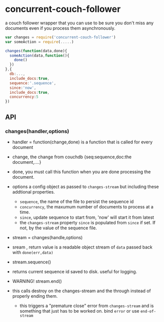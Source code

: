 # concurrent-couch-follower
a couch follower wrapper that you can use to be sure you don't miss any documents even if you process them asynchronously.

```js
var changes = require('concurrent-couch-follower')
var someAction = require(.....)

changes(function(data,done){
  someAction(data,function(){
    done()
  })  
},{
  db:...,
  include_docs:true,
  sequence:'.sequence',
  since:'now',
  include_docs:true,
  concurrency:5
})
```

API
---

### changes(handler,options)

- handler = function(change,done) 
 is a function that is called for every document
 - change, the change from couchdb {seq:sequence,doc:the document,....}
 - done, you must call this function when you are done processing the document.

- options
  a config object as passed to `changes-stream` but including these addtional properties.
  - `sequence`, the name of the file to persist the sequence id
  - `concurrency`, the maxumum number of documents to process at a time.
  - `since`, update sequence to start from, 'now' will start it from latest
  - the `changes-stream` property `since` is populated from `since` if set. If not, by the value of the sequence file.

-  stream = changes(handle,options)
  - sream , return value is a readable object stream of `data` passed back with `done(err,data)`

- stream.sequence()
 - returns current sequence id saved to disk. useful for logging.

- WARNING! stream.end()
 - this calls destroy on the changes-stream and the through instead of properly ending them.
    - this triggers a "premature close" error from `changes-stream` and is something that just has to be worked on. bind `error` or use `end-of-stream`
